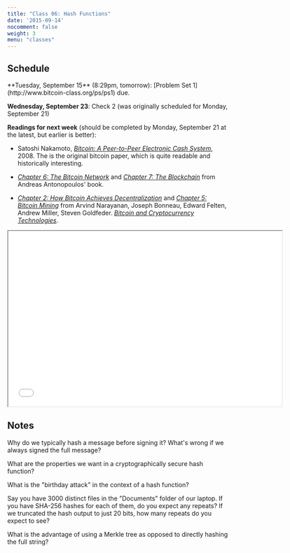 ```yaml
---
title: "Class 06: Hash Functions"
date: '2015-09-14'
nocomment: false
weight: 3
menu: "classes"
---
```


## Schedule

   <div class="todo">
**Tuesday, September 15** (8:29pm, tomorrow): [Problem Set 1](http://www.bitcoin-class.org/ps/ps1) due.

**Wednesday, September 23**: Check 2 (was originally scheduled for Monday, September 21)

**Readings for next week** (should be completed by Monday, September 21 at the latest, but earlier is better):

- Satoshi Nakamoto, [_Bitcoin: A Peer-to-Peer Electronic Cash
System_](https://bitcoin.org/bitcoin.pdf), 2008.  The is the original
bitcoin paper, which is quite readable and historically interesting.

- [_Chapter 6: The Bitcoin
Network_](https://github.com/aantonop/bitcoinbook/blob/develop/ch06.asciidoc)
and [_Chapter 7: The
Blockchain_](https://github.com/aantonop/bitcoinbook/blob/develop/ch07.asciidoc)
from Andreas Antonopoulos' book.  

- [_Chapter 2: How Bitcoin Achieves
Decentralization_](http://bitcoin-class.org/docs/princeton-book/chapter_2.pdf)
and [_Chapter 5: Bitcoin
Mining_](http://bitcoin-class.org/docs/princeton-book/chapter_5.pdf)
from Arvind Narayanan, Joseph Bonneau, Edward Felten, Andrew Miller,
Steven Goldfeder. [_Bitcoin and Cryptocurrency
Technologies_](https://piazza.com/princeton/spring2015/btctech/resources).
   </div>

<!--more-->
<center>
<iframe src="//www.slideshare.net/slideshow/embed_code/key/JWtz4G4wUYKWU5"
width="625" height="400" frameborder="2" marginwidth="0"
marginheight="0" scrolling="no"></iframe>

<!--
   <div class="caption">
Note: ink markings may not appear in the
embedded viewer.  To see them, [download the slides](/classes/class5-post.pptx).
   </div>
-->

</center>

## Notes
Why do we typically hash a message before signing it? What's wrong if we always signed the full message?
<div class="gap"></div>

What are the properties we want in a cryptographically secure hash function?
<div class="gap"></div>

What is the "birthday attack" in the context of a hash function?
<div class="gap"></div>

<!--page-->
Say you have 3000 distinct files in the "Documents" folder of our laptop. If
you have SHA-256 hashes for each of them, do you expect any repeats? If we
truncated the hash output to just 20 bits, how many repeats do you expect to
see?
<div class="gap"></div>

What is the advantage of using a Merkle tree as opposed to directly hashing
the full string?
<div class="gap"></div>


